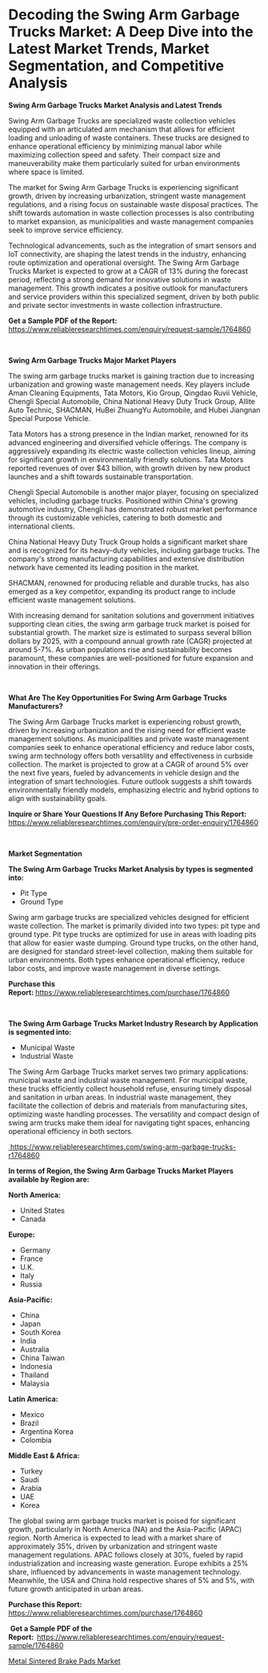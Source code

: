 <p><h1>Decoding the Swing Arm Garbage Trucks Market: A Deep Dive into the Latest Market Trends, Market Segmentation, and Competitive Analysis</h1></p><p><strong>Swing Arm Garbage Trucks Market Analysis and Latest Trends</strong></p>
<p><p>Swing Arm Garbage Trucks are specialized waste collection vehicles equipped with an articulated arm mechanism that allows for efficient loading and unloading of waste containers. These trucks are designed to enhance operational efficiency by minimizing manual labor while maximizing collection speed and safety. Their compact size and maneuverability make them particularly suited for urban environments where space is limited.</p><p>The market for Swing Arm Garbage Trucks is experiencing significant growth, driven by increasing urbanization, stringent waste management regulations, and a rising focus on sustainable waste disposal practices. The shift towards automation in waste collection processes is also contributing to market expansion, as municipalities and waste management companies seek to improve service efficiency.</p><p>Technological advancements, such as the integration of smart sensors and IoT connectivity, are shaping the latest trends in the industry, enhancing route optimization and operational oversight. The Swing Arm Garbage Trucks Market is expected to grow at a CAGR of 13% during the forecast period, reflecting a strong demand for innovative solutions in waste management. This growth indicates a positive outlook for manufacturers and service providers within this specialized segment, driven by both public and private sector investments in waste collection infrastructure.</p></p>
<p><strong>Get a Sample PDF of the Report:&nbsp;</strong> <a href="https://www.reliableresearchtimes.com/enquiry/request-sample/1764860?utm_campaign=2230&utm_medium=2&utm_source=Github&utm_content=ia&utm_term=31032025&utm_id=swing-arm-garbage-trucks">https://www.reliableresearchtimes.com/enquiry/request-sample/1764860</a></p>
<p>&nbsp;</p>
<p><strong>Swing Arm Garbage Trucks Major Market Players</strong></p>
<p><p>The swing arm garbage trucks market is gaining traction due to increasing urbanization and growing waste management needs. Key players include Aman Cleaning Equipments, Tata Motors, Kio Group, Qingdao Ruvii Vehicle, Chengli Special Automobile, China National Heavy Duty Truck Group, Allite Auto Technic, SHACMAN, HuBei ZhuangYu Automobile, and Hubei Jiangnan Special Purpose Vehicle.</p><p>Tata Motors has a strong presence in the Indian market, renowned for its advanced engineering and diversified vehicle offerings. The company is aggressively expanding its electric waste collection vehicles lineup, aiming for significant growth in environmentally friendly solutions. Tata Motors reported revenues of over $43 billion, with growth driven by new product launches and a shift towards sustainable transportation.</p><p>Chengli Special Automobile is another major player, focusing on specialized vehicles, including garbage trucks. Positioned within China's growing automotive industry, Chengli has demonstrated robust market performance through its customizable vehicles, catering to both domestic and international clients. </p><p>China National Heavy Duty Truck Group holds a significant market share and is recognized for its heavy-duty vehicles, including garbage trucks. The company's strong manufacturing capabilities and extensive distribution network have cemented its leading position in the market.</p><p>SHACMAN, renowned for producing reliable and durable trucks, has also emerged as a key competitor, expanding its product range to include efficient waste management solutions. </p><p>With increasing demand for sanitation solutions and government initiatives supporting clean cities, the swing arm garbage truck market is poised for substantial growth. The market size is estimated to surpass several billion dollars by 2025, with a compound annual growth rate (CAGR) projected at around 5-7%. As urban populations rise and sustainability becomes paramount, these companies are well-positioned for future expansion and innovation in their offerings.</p></p>
<p>&nbsp;</p>
<p><strong>What Are The Key Opportunities For Swing Arm Garbage Trucks Manufacturers?</strong></p>
<p><p>The Swing Arm Garbage Trucks market is experiencing robust growth, driven by increasing urbanization and the rising need for efficient waste management solutions. As municipalities and private waste management companies seek to enhance operational efficiency and reduce labor costs, swing arm technology offers both versatility and effectiveness in curbside collection. The market is projected to grow at a CAGR of around 5% over the next five years, fueled by advancements in vehicle design and the integration of smart technologies. Future outlook suggests a shift towards environmentally friendly models, emphasizing electric and hybrid options to align with sustainability goals.</p></p>
<p><strong>Inquire or Share Your Questions If Any Before Purchasing This Report:</strong> <a href="https://www.reliableresearchtimes.com/enquiry/pre-order-enquiry/1764860?utm_campaign=2230&utm_medium=2&utm_source=Github&utm_content=ia&utm_term=31032025&utm_id=swing-arm-garbage-trucks">https://www.reliableresearchtimes.com/enquiry/pre-order-enquiry/1764860</a></p>
<p>&nbsp;</p>
<p><strong>Market Segmentation</strong></p>
<p><strong>The Swing Arm Garbage Trucks Market Analysis by types is segmented into:</strong></p>
<p><ul><li>Pit Type</li><li>Ground Type</li></ul></p>
<p><p>Swing arm garbage trucks are specialized vehicles designed for efficient waste collection. The market is primarily divided into two types: pit type and ground type. Pit type trucks are optimized for use in areas with loading pits that allow for easier waste dumping. Ground type trucks, on the other hand, are designed for standard street-level collection, making them suitable for urban environments. Both types enhance operational efficiency, reduce labor costs, and improve waste management in diverse settings.</p></p>
<p><strong>Purchase this Report:&nbsp;</strong><a href="https://www.reliableresearchtimes.com/purchase/1764860?utm_campaign=2230&utm_medium=2&utm_source=Github&utm_content=ia&utm_term=31032025&utm_id=swing-arm-garbage-trucks">https://www.reliableresearchtimes.com/purchase/1764860</a></p>
<p>&nbsp;</p>
<p><strong>The Swing Arm Garbage Trucks Market Industry Research by Application is segmented into:</strong></p>
<p><ul><li>Municipal Waste</li><li>Industrial Waste</li></ul></p>
<p><p>The Swing Arm Garbage Trucks market serves two primary applications: municipal waste and industrial waste management. For municipal waste, these trucks efficiently collect household refuse, ensuring timely disposal and sanitation in urban areas. In industrial waste management, they facilitate the collection of debris and materials from manufacturing sites, optimizing waste handling processes. The versatility and compact design of swing arm trucks make them ideal for navigating tight spaces, enhancing operational efficiency in both sectors.</p></p>
<p><a href="https://www.reliableresearchtimes.com/swing-arm-garbage-trucks-r1764860?utm_campaign=2230&utm_medium=2&utm_source=Github&utm_content=ia&utm_term=31032025&utm_id=swing-arm-garbage-trucks">&nbsp;https://www.reliableresearchtimes.com/swing-arm-garbage-trucks-r1764860</a></p>
<p><strong>In terms of Region, the Swing Arm Garbage Trucks Market Players available by Region are:</strong></p>
<p>
    <p> <strong> North America: </strong>
        <ul>
            <li>United States</li>
            <li>Canada</li>
        </ul>
        </p> 
    <p> <strong> Europe: </strong>
        <ul>
            <li>Germany</li>
            <li>France</li>
            <li>U.K.</li>
            <li>Italy</li>
            <li>Russia</li>
        </ul>
        </p> 
    <p> <strong> Asia-Pacific: </strong>
        <ul>
            <li>China</li>
            <li>Japan</li>
            <li>South Korea</li>
            <li>India</li>
            <li>Australia</li>
            <li>China Taiwan</li>
            <li>Indonesia</li>
            <li>Thailand</li>
            <li>Malaysia</li>
        </ul>
        </p> 
    <p> <strong> Latin America: </strong>
        <ul>
            <li>Mexico</li>
            <li>Brazil</li>
            <li>Argentina Korea</li>
            <li>Colombia</li>
        </ul>
        </p> 
    <p> <strong> Middle East & Africa: </strong>
        <ul>
            <li>Turkey</li>
            <li>Saudi</li>
            <li>Arabia</li>
            <li>UAE</li>
            <li>Korea</li>
        </ul>
    </p>
    </p>
<p><p>The global swing arm garbage trucks market is poised for significant growth, particularly in North America (NA) and the Asia-Pacific (APAC) region. North America is expected to lead with a market share of approximately 35%, driven by urbanization and stringent waste management regulations. APAC follows closely at 30%, fueled by rapid industrialization and increasing waste generation. Europe exhibits a 25% share, influenced by advancements in waste management technology. Meanwhile, the USA and China hold respective shares of 5% and 5%, with future growth anticipated in urban areas.</p></p>
<p><strong>Purchase this Report: </strong><a href="https://www.reliableresearchtimes.com/purchase/1764860?utm_campaign=2230&utm_medium=2&utm_source=Github&utm_content=ia&utm_term=31032025&utm_id=swing-arm-garbage-trucks">https://www.reliableresearchtimes.com/purchase/1764860</a></p>
<p>&nbsp;<strong>Get a Sample PDF of the Report:&nbsp;&nbsp;</strong><a href="https://www.reliableresearchtimes.com/enquiry/request-sample/1764860?utm_campaign=2230&utm_medium=2&utm_source=Github&utm_content=ia&utm_term=31032025&utm_id=swing-arm-garbage-trucks">https://www.reliableresearchtimes.com/enquiry/request-sample/1764860</a></p>
<p><strong></strong></p>
<p><p><a href="https://github.com/petbigbeepjn/Market-Research-Report-List-2/blob/main/metal-sintered-brake-pads-market.md?utm_campaign=2230&utm_medium=2&utm_source=Github&utm_content=ia&utm_term=31032025&utm_id=swing-arm-garbage-trucks">Metal Sintered Brake Pads Market</a></p></p>
